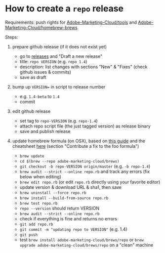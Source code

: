 How to create a `repo` release
==============================

Requirements: push rights for [Adobe-Marketing-Cloud/tools](https://github.com/Adobe-Marketing-Cloud/tools) and [Adobe-Marketing-Cloud/homebrew-brews](https://github.com/Adobe-Marketing-Cloud/homebrew-brews).

Steps:

1. prepare github release (if it does not exist yet)
   - go to [releases](https://github.com/Adobe-Marketing-Cloud/tools/releases) and "Draft a new release"
   - title: `repo VERSION` (e.g. `repo 1.4`)
   - description: list changes with sections "New" & "Fixes" (check github issues & commits)
   - save as draft
2. bump up `VERSION=` in script to release number
   - e.g. `1.4-beta` to `1.4`
   - commit
3. edit github release

   - set tag to `repo-VERSION` (e.g. `repo-1.4`)
   - attach repo script file (the just tagged version) as release binary
   - save and publish release
   
4. update homebrew formula (on OSX), based on [this guide](http://thecoatlessprofessor.com/programming/updating-a-homebrew-formula/) and the cheatsheet [here](https://github.com/Homebrew/homebrew-core/blob/master/CONTRIBUTING.md) (section "Contribute a fix to the foo formula")
   
   - `brew update`
   - `cd $(brew --repo adobe-marketing-cloud/brews)`
   - `git checkout -b repo-VERSION origin/master` (e.g. `-b repo-1.4`)
   - `brew audit --strict --online repo.rb` and track any errors (fix below when editing)
   - `brew edit repo.rb` (or edit `repo.rb` directly using your favorite editor)
   - update version & download URL & sha1, then save
   - `brew uninstall --force repo.rb`
   - `brew install --build-from-source repo.rb`
   - `brew test repo.rb`
   - `repo --version` should return VERSION
   - `brew audit --strict --online repo.rb`
   - check if everything is fine and returns no errors
   - `git add repo.rb`
   - `git commit -m "updating repo to VERSION"` (e.g. 1.4)
   - `git push`
   - test `brew install adobe-marketing-cloud/brews/repo` or `brew upgrade adobe-marketing-cloud/brews/repo` on a "clean" machine
